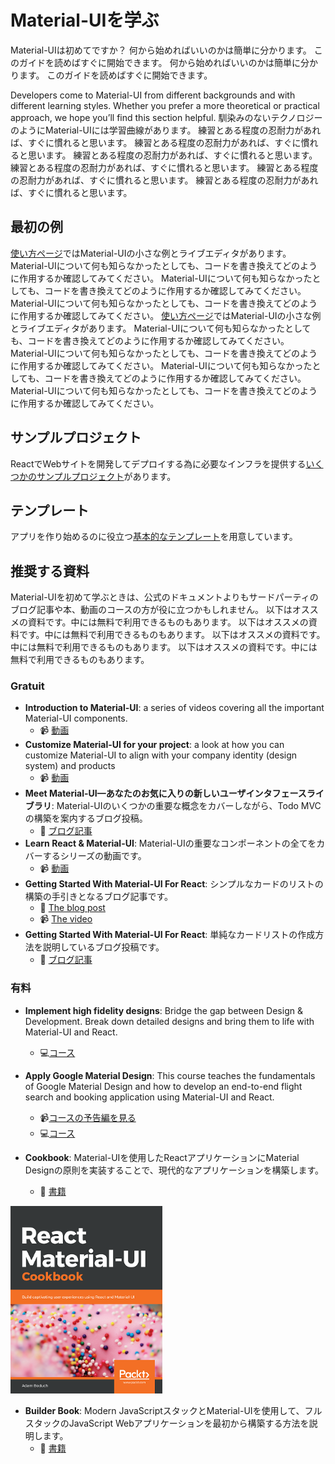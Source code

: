 # Material-UIを学ぶ

<p class="description">Material-UIは初めてですか？ 何から始めればいいのかは簡単に分かります。 このガイドを読めばすぐに開始できます。 何から始めればいいのかは簡単に分かります。 このガイドを読めばすぐに開始できます。</p>

Developers come to Material-UI from different backgrounds and with different learning styles. Whether you prefer a more theoretical or practical approach, we hope you’ll find this section helpful. 馴染みのないテクノロジーのようにMaterial-UIには学習曲線があります。 練習とある程度の忍耐力があれば、すぐに慣れると思います。 練習とある程度の忍耐力があれば、すぐに慣れると思います。 練習とある程度の忍耐力があれば、すぐに慣れると思います。 練習とある程度の忍耐力があれば、すぐに慣れると思います。 練習とある程度の忍耐力があれば、すぐに慣れると思います。 練習とある程度の忍耐力があれば、すぐに慣れると思います。

## 最初の例

[使い方ページ](/getting-started/usage/#quick-start)ではMaterial-UIの小さな例とライブエディタがあります。 Material-UIについて何も知らなかったとしても、コードを書き換えてどのように作用するか確認してみてください。 Material-UIについて何も知らなかったとしても、コードを書き換えてどのように作用するか確認してみてください。 Material-UIについて何も知らなかったとしても、コードを書き換えてどのように作用するか確認してみてください。 [使い方ページ](/getting-started/usage/#quick-start)ではMaterial-UIの小さな例とライブエディタがあります。 Material-UIについて何も知らなかったとしても、コードを書き換えてどのように作用するか確認してみてください。 Material-UIについて何も知らなかったとしても、コードを書き換えてどのように作用するか確認してみてください。 Material-UIについて何も知らなかったとしても、コードを書き換えてどのように作用するか確認してみてください。 Material-UIについて何も知らなかったとしても、コードを書き換えてどのように作用するか確認してみてください。

## サンプルプロジェクト

ReactでWebサイトを開発してデプロイする為に必要なインフラを提供する[いくつかのサンプルプロジェクト](/getting-started/example-projects/)があります。

## テンプレート

アプリを作り始めるのに役立つ[基本的なテンプレート](/getting-started/templates/)を用意しています。

## 推奨する資料

Material-UIを初めて学ぶときは、公式のドキュメントよりもサードパーティのブログ記事や本、動画のコースの方が役に立つかもしれません。 以下はオススメの資料です。中には無料で利用できるものもあります。 以下はオススメの資料です。中には無料で利用できるものもあります。 以下はオススメの資料です。中には無料で利用できるものもあります。 以下はオススメの資料です。中には無料で利用できるものもあります。

### Gratuit

- **Introduction to Material-UI**: a series of videos covering all the important Material-UI components. 
  - 📹 [動画](https://www.youtube.com/watch?v=pHclLuRolzE&list=PLQg6GaokU5CwiVmsZ0d_9Zsg_DnIP_xwr)
- **Customize Material-UI for your project**: a look at how you can customize Material-UI to align with your company identity (design system) and products 
  - 📹 [動画](https://www.youtube.com/watch?v=bDkB3LoQKxs)
- **Meet Material-UI—あなたのお気に入りの新しいユーザインタフェースライブラリ**: Material-UIのいくつかの重要な概念をカバーしながら、Todo MVCの構築を案内するブログ投稿。 
  - 📝 [ブログ記事](https://medium.freecodecamp.org/meet-your-material-ui-your-new-favorite-user-interface-library-6349a1c88a8c)
- **Learn React & Material-UI**: Material-UIの重要なコンポーネントの全てをカバーするシリーズの動画です。 
  - 📹 [動画](https://www.youtube.com/watch?v=xm4LX5fJKZ8&list=PLcCp4mjO-z98WAu4sd0eVha1g-NMfzHZk)
- **Getting Started With Material-UI For React**: シンプルなカードのリストの構築の手引きとなるブログ記事です。 
  - 📝 [The blog post](https://medium.com/codingthesmartway-com-blog/getting-started-with-material-ui-for-react-material-design-for-react-364b2688b555)
  - 📹 [The video](https://www.youtube.com/watch?v=PWadEeOuv5o)
- **Getting Started With Material-UI For React**: 単純なカードリストの作成方法を説明しているブログ投稿です。 
  - 📝 [ブログ記事](https://alligator.io/react/material-ui/)

### 有料

- **Implement high fidelity designs**: Bridge the gap between Design & Development. Break down detailed designs and bring them to life with Material-UI and React.
  
  - 💻[コース](https://click.linksynergy.com/deeplink?id=IVuPfk1F/Ow&mid=39197&murl=https%3A%2F%2Fwww.udemy.com%2Fcourse%2Fimplement-high-fidelity-designs-with-material-ui-and-reactjs%2F)
- **Apply Google Material Design**: This course teaches the fundamentals of Google Material Design and how to develop an end-to-end flight search and booking application using Material-UI and React.
  
  - 📹[コースの予告編を見る](https://www.youtube.com/watch?v=hhZ6yFvCWho)
  - 💻[コース](https://bonsaiilabs.com/courseDetail/material-ui-with-react)
- **Cookbook**: Material-UIを使用したReactアプリケーションにMaterial Designの原則を実装することで、現代的なアプリケーションを構築します。
  
  - 📘 [書籍](https://www.amazon.com/gp/product/1789615224/)

[![cookbook](/static/blog/material-ui-v4-is-out/cookbook.png)](https://www.amazon.com/gp/product/1789615224/)

- **Builder Book**: Modern JavaScriptスタックとMaterial-UIを使用して、フルスタックのJavaScript Webアプリケーションを最初から構築する方法を説明します。 
  - 📘 [書籍](https://builderbook.org/book)